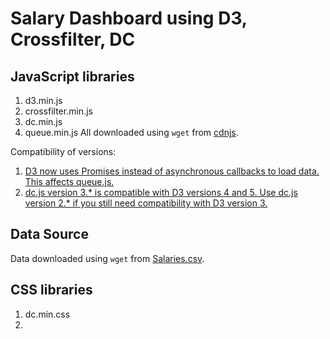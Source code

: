 # Salary Dashboard using D3, Crossfilter, DC

## JavaScript libraries
1. d3.min.js
2. crossfilter.min.js
3. dc.min.js
4. queue.min.js
All downloaded using `wget` from [cdnjs](https://cdnjs.com/).

Compatibility of versions:
1. [D3 now uses Promises instead of asynchronous callbacks to load data. This affects queue.js.](https://github.com/d3/d3/blob/master/CHANGES.md)
2. [dc.js version 3.* is compatible with D3 versions 4 and 5. Use dc.js version 2.* if you still need compatibility with D3 version 3.](https://github.com/dc-js/dc.js/wiki/Changes-in-dc.js-version-3.0)


## Data Source
Data downloaded using `wget` from [Salaries.csv](https://raw.githubusercontent.com/vincentarelbundock/Rdatasets/2c266c2e91b0ea4835ea1c156e974eb9fc4146c1/csv/carData/Salaries.csv).

## CSS libraries
1. dc.min.css
2. 
